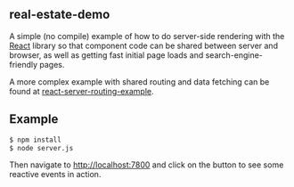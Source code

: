 real-estate-demo
--------------------

A simple (no compile) example of how to do server-side rendering with the
[React](http://facebook.github.io/react/) library so that component code can be
shared between server and browser, as well as getting fast initial page loads
and search-engine-friendly pages.

A more complex example with shared routing and data fetching can be found at
[react-server-routing-example](https://github.com/mhart/react-server-routing-example).

Example
-------

```sh
$ npm install
$ node server.js
```

Then navigate to [http://localhost:7800](http://localhost:7800) and
click on the button to see some reactive events in action.